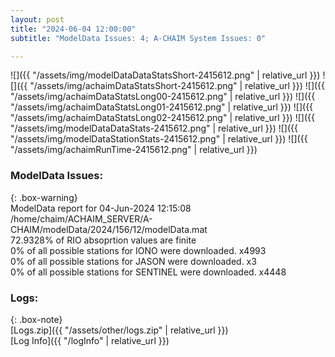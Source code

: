 ```yaml
---
layout: post
title: "2024-06-04 12:00:00"
subtitle: "ModelData Issues: 4; A-CHAIM System Issues: 0"

---
```


![]({{ "/assets/img/modelDataDataStatsShort-2415612.png" | relative_url }})
![]({{ "/assets/img/achaimDataStatsShort-2415612.png" | relative_url }})
![]({{ "/assets/img/achaimDataStatsLong00-2415612.png" | relative_url }})
![]({{ "/assets/img/achaimDataStatsLong01-2415612.png" | relative_url }})
![]({{ "/assets/img/achaimDataStatsLong02-2415612.png" | relative_url }})
![]({{ "/assets/img/modelDataDataStats-2415612.png" | relative_url }})
![]({{ "/assets/img/modelDataStationStats-2415612.png" | relative_url }})
![]({{ "/assets/img/achaimRunTime-2415612.png" | relative_url }})


### ModelData Issues:  
  
{: .box-warning}  
 ModelData report for 04-Jun-2024 12:15:08   
 /home/chaim/ACHAIM_SERVER/A-CHAIM/modelData/2024/156/12/modelData.mat   
 72.9328% of RIO absoprtion values are finite   
 0% of all possible stations for IONO were downloaded. x4993   
 0% of all possible stations for JASON were downloaded. x3   
 0% of all possible stations for SENTINEL were downloaded. x4448   
  


### Logs:  
  
{: .box-note}  
[Logs.zip]({{ "/assets/other/logs.zip" | relative_url }})  
[Log Info]({{ "/logInfo" | relative_url }})  
